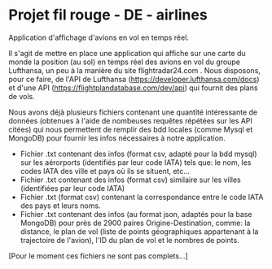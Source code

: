 # Projet fil rouge - DE - airlines

Application d'affichage d'avions en vol en temps réel.

Il s'agit de mettre en place une application qui affiche sur une carte du monde
la position (au sol) en temps réel des avions en vol du groupe Lufthansa,
un peu à la manière du site flightradar24.com .
Nous disposons, pour ce faire, de l'API de Lufthansa (https://developer.lufthansa.com/docs)
et d'une API (https://flightplandatabase.com/dev/api) qui fournit des plans de vols.

Nous avons déjà plusieurs fichiers contenant une quantité intéressante de données
(obtenues à l'aide de nombeuses requêtes répétées sur les API citées)
qui nous permettent de remplir des bdd locales (comme Mysql et MongoDB)
pour fournir les infos nécessaires à notre application.

- Fichier .txt contenant des infos (format csv, adapté pour la bdd mysql) sur les aérorports (identifiés par leur code IATA) tels que:
le nom, les codes IATA des ville et pays où ils se situent, etc...
- Fichier .txt contenant des infos (format csv) similaire sur les villes (identifiées par leur code IATA)
- Fichier .txt (format csv) contenant la correspondance entre le code IATA des pays et leurs noms.
- Fichier .txt contenant des infos (au format json, adaptés pour la base MongoDB) pour près de 2900 paires Origine-Destination, comme:
la distance, le plan de vol (liste de points géographiques appartenant à la trajectoire de l'avion), l'ID du plan de vol et le nombres de points.

[Pour le moment ces fichiers ne sont pas complets...]
